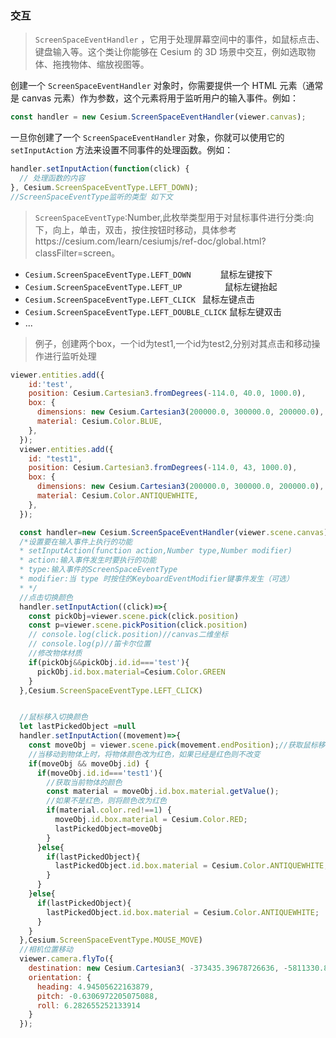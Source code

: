 ### 交互

> `ScreenSpaceEventHandler` ，它用于处理屏幕空间中的事件，如鼠标点击、键盘输入等。这个类让你能够在 Cesium 的 3D 场景中交互，例如选取物体、拖拽物体、缩放视图等。

创建一个 `ScreenSpaceEventHandler` 对象时，你需要提供一个 HTML 元素（通常是 canvas 元素）作为参数，这个元素将用于监听用户的输入事件。例如：

```js
const handler = new Cesium.ScreenSpaceEventHandler(viewer.canvas);
```

一旦你创建了一个 `ScreenSpaceEventHandler` 对象，你就可以使用它的 `setInputAction` 方法来设置不同事件的处理函数。例如：

```js
handler.setInputAction(function(click) {
  // 处理函数的内容
}, Cesium.ScreenSpaceEventType.LEFT_DOWN);
//ScreenSpaceEventType监听的类型 如下文
```

> `ScreenSpaceEventType`:Number,此枚举类型用于对鼠标事件进行分类:向下，向上，单击，双击，按住按钮时移动，具体参考https://cesium.com/learn/cesiumjs/ref-doc/global.html?classFilter=screen。

* `Cesium.ScreenSpaceEventType.LEFT_DOWN      `                   鼠标左键按下
* `Cesium.ScreenSpaceEventType.LEFT_UP         `                       鼠标左键抬起
* `Cesium.ScreenSpaceEventType.LEFT_CLICK `                 鼠标左键点击
* `Cesium.ScreenSpaceEventType.LEFT_DOUBLE_CLICK`  鼠标左键双击
* ...



>例子，创建两个box，一个id为test1,一个id为test2,分别对其点击和移动操作进行监听处理

```js
viewer.entities.add({
    id:'test',
    position: Cesium.Cartesian3.fromDegrees(-114.0, 40.0, 1000.0),
    box: {
      dimensions: new Cesium.Cartesian3(200000.0, 300000.0, 200000.0),
      material: Cesium.Color.BLUE,
    },
  });
  viewer.entities.add({
    id: "test1",
    position: Cesium.Cartesian3.fromDegrees(-114.0, 43, 1000.0),
    box: {
      dimensions: new Cesium.Cartesian3(200000.0, 300000.0, 200000.0),
      material: Cesium.Color.ANTIQUEWHITE,
    },
  });

  const handler=new Cesium.ScreenSpaceEventHandler(viewer.scene.canvas)
  /*设置要在输入事件上执行的功能
  * setInputAction(function action,Number type,Number modifier)
  * action:输入事件发生时要执行的功能
  * type:输入事件的ScreenSpaceEventType
  * modifier:当 type 时按住的KeyboardEventModifier键事件发生（可选）
  * */
  //点击切换颜色
  handler.setInputAction((click)=>{
    const pickObj=viewer.scene.pick(click.position)
    const p=viewer.scene.pickPosition(click.position)
    // console.log(click.position)//canvas二维坐标
    // console.log(p)//笛卡尔位置
    //修改物体材质
    if(pickObj&&pickObj.id.id==='test'){
      pickObj.id.box.material=Cesium.Color.GREEN
    }
  },Cesium.ScreenSpaceEventType.LEFT_CLICK)


  //鼠标移入切换颜色
  let lastPickedObject =null
  handler.setInputAction((movement)=>{
    const moveObj = viewer.scene.pick(movement.endPosition);//获取鼠标移动到的物体
    //当移动到物体上时，将物体颜色改为红色，如果已经是红色则不改变
    if(moveObj && moveObj.id) {
      if(moveObj.id.id==='test1'){
        //获取当前物体的颜色
        const material = moveObj.id.box.material.getValue();
        //如果不是红色，则将颜色改为红色
        if(material.color.red!==1) {
          moveObj.id.box.material = Cesium.Color.RED;
          lastPickedObject=moveObj
        }
      }else{
        if(lastPickedObject){
          lastPickedObject.id.box.material = Cesium.Color.ANTIQUEWHITE;
        }
      }
    }else{
      if(lastPickedObject){
        lastPickedObject.id.box.material = Cesium.Color.ANTIQUEWHITE;
      }
    }
  },Cesium.ScreenSpaceEventType.MOUSE_MOVE)
  //相机位置移动
  viewer.camera.flyTo({
    destination: new Cesium.Cartesian3( -373435.39678726636, -5811330.821334699,  4879249.884808703),
    orientation: {
      heading: 4.94505622163879,
      pitch: -0.6306972205075088,
      roll: 6.282655252133914
    }
  });
```

